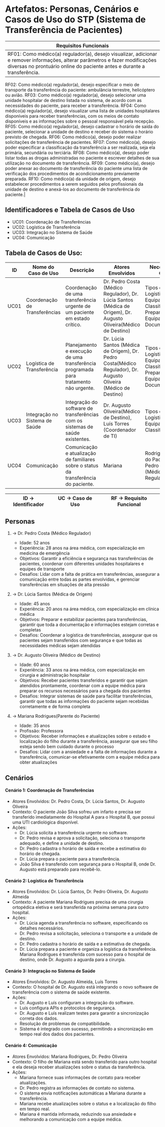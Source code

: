 # Artefatos: Personas, Cenários e Casos de Uso do STP (Sistema de Transferência de Pacientes)

| Requisitos Funcionais |
| ------------- |
| RF01: Como médico(a) regulador(a), desejo visualizar, adicionar e remover informações, alterar parâmetros e fazer modificações diversas no prontuário online do paciente antes e durante a transferência.
RF02: Como médico(a) regulador(a), desejo especificar o meio de transporte da transferência do paciente: ambulância terrestre, helicóptero ou avião.
RF03: Como médico(a) regulador(a), desejo selecionar uma unidade hospitalar de destino listada no sistema, de acordo com as necessidades do paciente, para receber a transferência.
RF04: Como médico(a) regulador(a), desejo visualizar uma lista de unidades hospitalares disponíveis para receber transferências, com os meios de contato disponíveis e as informações sobre o pessoal responsável pela recepção.
RF05: Como médico(a) regulador(a), desejo cadastrar o horário de saída do paciente, selecionar a unidade de destino e receber do sistema o horário previsto de chegada.
RF06: Como médico(a), desejo poder realizar solicitações de transferência de pacientes.
RF07: Como médico(a), desejo poder especificar a classificação da transferência a ser realizada, seja ela primária, secundária ou terciária.
RF08: Como médico(a), desejo poder listar todas as drogas administradas no paciente e escrever detalhes de sua utilização no documento de transferência.
RF09: Como médico(a), desejo poder anexar ao documento de transferência do paciente uma lista de verificação dos procedimentos de acondicionamento previamente preparada.
RF10: Como médico(a) da unidade de origem, desejo estabelecer procedimentos a serem seguidos pelos profissionais da unidade de destino e anexá-los ao documento de transferência do paciente.|

## Identificadores e Tabela de Casos de Uso

* UC01: Coordenação de Transferências
* UC02: Logística de Transferência
* UC03: Integração no Sistema de Saúde
* UC04: Comunicação

## Tabela de Casos de Uso:

| ID  | Nome do Caso de Uso | Descrição | Atores Envolvidos | Necessidades Gerais | RF |
| ------------- |--------------| ------------- | ----------- | -------------- | ----- |
|UC01 | Coordenação de Transferências | Coordenação de uma transferência urgente de um paciente em estado crítico. | Dr. Pedro Costa (Médico Regulador), Dr. Lúcia Santos (Médica de Origem), Dr. Augusto Oliveira(Médico de Destino) | Tipos de Dados, Logística de Equipamento, Classificação, Preparação, Equipamentos, Documentação | RF01, RF02, RF03, RF04, RF05, RF06, RF07, RF08, RF09, RF10 |
|UC02 | Logística de Transferência | Planejamento e execução de uma transferência programada para tratamento não urgente.| Dr. Lúcia Santos (Médica de Origem), Dr. Pedro Costa(Médico Regulador), Dr. Augusto Oliveira (Médico de Destino) |Tipos de Dados, Logística de Equipamento, Classificação, Preparação, Equipamentos, Documentação| RF01, RF02, RF03, RF04, RF05, RF06, RF07, RF08, RF09, RF10|
|UC03| Integração no Sistema de Saúde|Integração do software de transferências com os sistemas de saúde existentes.|Dr. Augusto Oliveira(Médico de Destino), Luís Torres (Coordenador de TI)|Tipos de Dados, Logística de Equipamento, Classificação,|Preparação, Equipamentos, Documentação, Segurança de Dados|RF01, RF06|
|UC04|Comunicação |Comunicação e atualização de familiares sobre o status da transferência do paciente.|Mariana|Rodrigues(Parente do Paciente), Dr. Pedro Costa (Médico Regulador)|Tipos de Dados, Logística de Equipamento,|Preparação, Equipamentos, Documentação, Segurança de Dados|RF01, RF05, RF06|


|ID → Identificador  | UC → Caso de Uso| RF → Requisito Funcional|
| ---- | ---- | ---- |

## Personas

1. → Dr. Pedro Costa (Médico Regulador)

    * Idade: 52 anos
    * Experiência: 28 anos na área médica, com especialização em medicina de emergência
    * Objetivos: Garantir a eficiência e segurança nas transferências de pacientes, coordenar com diferentes unidades hospitalares e equipes de transporte
    * Desafios: Lidar com a falta de prática em transferências, assegurar a comunicação entre todas as partes envolvidas, e gerenciar transferências em situações de alta pressão

2. → Dr. Lúcia Santos (Médica de Origem)
    * Idade: 45 anos
    * Experiência: 20 anos na área médica, com especialização em clínica médica
    * Objetivos: Preparar e estabilizar pacientes para transferências, garantir que toda a documentação e informações estejam corretas e completas
    * Desafios: Coordenar a logística de transferências, assegurar que os pacientes sejam transferidos com segurança e que todas as necessidades médicas sejam atendidas

3. → Dr. Augusto Oliveira (Médico de Destino)
    * Idade: 60 anos
    * Experiência: 33 anos na área médica, com especialização em cirurgia e administração hospitalar
    * Objetivos: Receber pacientes transferidos e garantir que sejam atendidos prontamente, coordenar com a equipe médica para preparar os recursos necessários para a chegada dos pacientes
    * Desafios: Integrar sistemas de saúde para facilitar transferências, garantir que todas as informações do paciente sejam recebidas corretamente e de forma completa

4. → Mariana Rodrigues(Parente do Paciente)
    * Idade: 35 anos
    * Profissão: Professora
    * Objetivos: Receber informações e atualizações sobre o estado e localização do filho durante a transferência, assegurar que seu filho esteja sendo bem cuidado durante o processo
    * Desafios: Lidar com a ansiedade e a falta de informações durante a transferência, comunicar-se efetivamente com a equipe médica para obter atualizações


## Cenários 

#### Cenário 1: Coordenação de Transferências
   * Atores Envolvidos: Dr. Pedro Costa, Dr. Lúcia Santos, Dr. Augusto Oliveira
   * Contexto: O paciente João Silva sofreu um infarto e precisa ser transferido imediatamente do Hospital A para o Hospital B, que possui uma UTI cardiológica disponível.
   * Ações:
        * Dr. Lúcia solicita a transferência urgente no software.
        * Dr. Pedro revisa e aprova a solicitação, seleciona o transporte adequado, e define a unidade de destino.
        * Dr. Pedro cadastra o horário de saída e recebe a estimativa do horário de chegada.
        * Dr. Lúcia prepara o paciente para a transferência.
        * João Silva é transferido com segurança para o Hospital B, onde Dr. Augusto está preparado para recebê-lo.

#### Cenário 2: Logística de Transferência 
* Atores Envolvidos: Dr. Lúcia Santos, Dr. Pedro Oliveira, Dr. Augusto Almeida
* Contexto: A paciente Mariana Rodrigues precisa de uma cirurgia ortopédica eletiva e será transferida na próxima semana para outro hospital.
* Ações:
    * Dr. Lúcia agenda a transferência no software, especificando os detalhes necessários.
    * Dr. Pedro revisa a solicitação, seleciona o transporte e a unidade de destino.
    * Dr. Pedro cadastra o horário de saída e a estimativa de chegada.
    * Dr. Lúcia prepara a paciente e organiza a logística da transferência.
    Mariana Rodrigues é transferida com sucesso para o hospital de destino, onde Dr. Augusto a aguarda para a cirurgia.

#### Cenário 3: Integração no Sistema de Saúde
* Atores Envolvidos: Dr. Augusto Almeida, Luís Torres
* Contexto: O hospital de Dr. Augusto está integrando o novo software de transferência com o sistema de saúde existente.
* Ações:
    * Dr. Augusto e 	Luís configuram a integração do software.
    * Luís configura APIs e protocolos de segurança.
    * Dr. Augusto e Luís realizam testes para garantir a sincronização correta dos dados.
    * Resolução de problemas de compatibilidade.
    * Sistema é integrado com sucesso, permitindo a sincronização em tempo real dos dados dos pacientes.

#### Cenário 4: Comunicação 
* Atores Envolvidos: Mariana Rodrigues, Dr. Pedro Oliveira
* Contexto: O filho de Mariana está sendo transferido para outro hospital e ela deseja receber atualizações sobre o status da transferência.
* Ações:
    * Mariana fornece suas informações de contato para receber atualizações.
    * Dr. Pedro registra as informações de contato no sistema.
    * O sistema envia notificações automáticas a Mariana durante a transferência.
    * Mariana recebe atualizações sobre o status e a localização do filho em tempo real.
    * Mariana é mantida informada, reduzindo sua ansiedade e melhorando a comunicação com a equipe médica.
